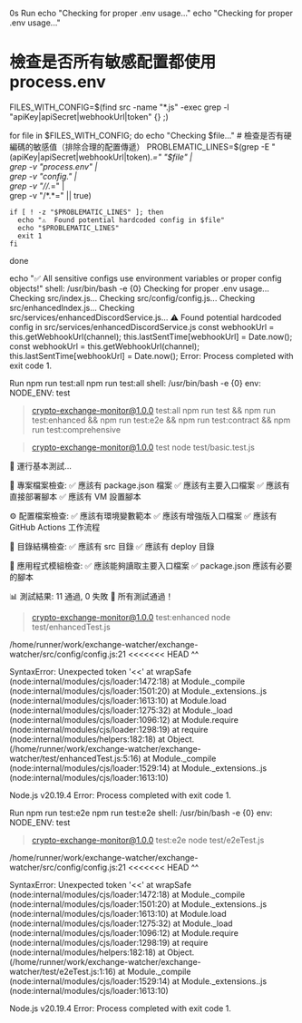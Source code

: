 0s
Run echo "Checking for proper .env usage..."
  echo "Checking for proper .env usage..."
  
  # 檢查是否所有敏感配置都使用 process.env
  FILES_WITH_CONFIG=$(find src -name "*.js" -exec grep -l "apiKey\|apiSecret\|webhookUrl\|token" {} \;)
  
  for file in $FILES_WITH_CONFIG; do
    echo "Checking $file..."
    # 檢查是否有硬編碼的敏感值（排除合理的配置傳遞）
    PROBLEMATIC_LINES=$(grep -E "(apiKey|apiSecret|webhookUrl|token).*=" "$file" | \
      grep -v "process.env" | \
      grep -v "config\." | \
      grep -v "//.*=" | \
      grep -v "/\*.*=" || true)
    
    if [ ! -z "$PROBLEMATIC_LINES" ]; then
      echo "⚠️  Found potential hardcoded config in $file"
      echo "$PROBLEMATIC_LINES"
      exit 1
    fi
  done
  
  echo "✅ All sensitive configs use environment variables or proper config objects!"
  shell: /usr/bin/bash -e {0}
Checking for proper .env usage...
Checking src/index.js...
Checking src/config/config.js...
Checking src/enhancedIndex.js...
Checking src/services/enhancedDiscordService.js...
⚠️  Found potential hardcoded config in src/services/enhancedDiscordService.js
      const webhookUrl = this.getWebhookUrl(channel);
      this.lastSentTime[webhookUrl] = Date.now();
      const webhookUrl = this.getWebhookUrl(channel);
      this.lastSentTime[webhookUrl] = Date.now();
Error: Process completed with exit code 1.

Run npm run test:all
  npm run test:all
  shell: /usr/bin/bash -e {0}
  env:
    NODE_ENV: test

> crypto-exchange-monitor@1.0.0 test:all
> npm run test && npm run test:enhanced && npm run test:e2e && npm run test:contract && npm run test:comprehensive


> crypto-exchange-monitor@1.0.0 test
> node test/basic.test.js

🧪 運行基本測試...

📁 專案檔案檢查:
✅ 應該有 package.json 檔案
✅ 應該有主要入口檔案
✅ 應該有直接部署腳本
✅ 應該有 VM 設置腳本

⚙️ 配置檔案檢查:
✅ 應該有環境變數範本
✅ 應該有增強版入口檔案
✅ 應該有 GitHub Actions 工作流程

📂 目錄結構檢查:
✅ 應該有 src 目錄
✅ 應該有 deploy 目錄

🔧 應用程式模組檢查:
✅ 應該能夠讀取主要入口檔案
✅ package.json 應該有必要的腳本

📊 測試結果: 11 通過, 0 失敗
🎉 所有測試通過！

> crypto-exchange-monitor@1.0.0 test:enhanced
> node test/enhancedTest.js

/home/runner/work/exchange-watcher/exchange-watcher/src/config/config.js:21
<<<<<<< HEAD
^^

SyntaxError: Unexpected token '<<'
    at wrapSafe (node:internal/modules/cjs/loader:1472:18)
    at Module._compile (node:internal/modules/cjs/loader:1501:20)
    at Module._extensions..js (node:internal/modules/cjs/loader:1613:10)
    at Module.load (node:internal/modules/cjs/loader:1275:32)
    at Module._load (node:internal/modules/cjs/loader:1096:12)
    at Module.require (node:internal/modules/cjs/loader:1298:19)
    at require (node:internal/modules/helpers:182:18)
    at Object.<anonymous> (/home/runner/work/exchange-watcher/exchange-watcher/test/enhancedTest.js:5:16)
    at Module._compile (node:internal/modules/cjs/loader:1529:14)
    at Module._extensions..js (node:internal/modules/cjs/loader:1613:10)

Node.js v20.19.4
Error: Process completed with exit code 1.

Run npm run test:e2e
  npm run test:e2e
  shell: /usr/bin/bash -e {0}
  env:
    NODE_ENV: test

> crypto-exchange-monitor@1.0.0 test:e2e
> node test/e2eTest.js

/home/runner/work/exchange-watcher/exchange-watcher/src/config/config.js:21
<<<<<<< HEAD
^^

SyntaxError: Unexpected token '<<'
    at wrapSafe (node:internal/modules/cjs/loader:1472:18)
    at Module._compile (node:internal/modules/cjs/loader:1501:20)
    at Module._extensions..js (node:internal/modules/cjs/loader:1613:10)
    at Module.load (node:internal/modules/cjs/loader:1275:32)
    at Module._load (node:internal/modules/cjs/loader:1096:12)
    at Module.require (node:internal/modules/cjs/loader:1298:19)
    at require (node:internal/modules/helpers:182:18)
    at Object.<anonymous> (/home/runner/work/exchange-watcher/exchange-watcher/test/e2eTest.js:1:16)
    at Module._compile (node:internal/modules/cjs/loader:1529:14)
    at Module._extensions..js (node:internal/modules/cjs/loader:1613:10)

Node.js v20.19.4
Error: Process completed with exit code 1.